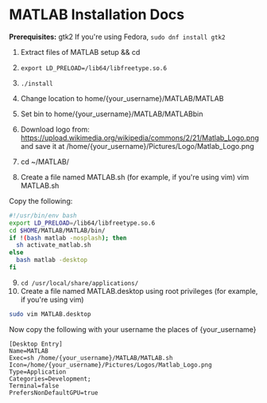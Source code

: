 # MATLAB Installation Docs

**Prerequisites:** gtk2
If you're using Fedora, `sudo dnf install gtk2`

1. Extract files of MATLAB setup && cd
2. `export LD_PRELOAD=/lib64/libfreetype.so.6`
3. `./install`

4. Change location to home/{your_username}/MATLAB/MATLAB
5. Set bin to home/{your_username}/MATLAB/MATLABbin

6. Download logo from:
https://upload.wikimedia.org/wikipedia/commons/2/21/Matlab_Logo.png
and save it at /home/{your_username}/Pictures/Logo/Matlab_Logo.png

7. cd ~/MATLAB/
8. Create a file named MATLAB.sh (for example, if you're using vim)
vim MATLAB.sh

Copy the following:

```bash
#!/usr/bin/env bash
export LD_PRELOAD=/lib64/libfreetype.so.6
cd $HOME/MATLAB/MATLAB/bin/
if !(bash matlab -nosplash); then
  sh activate_matlab.sh
else
  bash matlab -desktop
fi
```

9. `cd /usr/local/share/applications/`
10. Create a file named MATLAB.desktop using root privileges (for example, if you're using vim)

```bash
sudo vim MATLAB.desktop
```

Now copy the following with your username the places of {your_username}

```
[Desktop Entry]
Name=MATLAB
Exec=sh /home/{your_username}/MATLAB/MATLAB.sh
Icon=/home/{your_username}/Pictures/Logos/Matlab_Logo.png
Type=Application
Categories=Development;
Terminal=false
PrefersNonDefaultGPU=true
```
